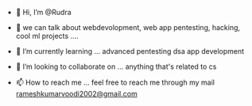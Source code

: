 - 👋 Hi, I’m @Rudra
   
- 👀 we can talk about
  webdevolopment, web app pentesting, hacking, cool ml projects ....
- 🌱 I’m currently learning ...
   advanced pentesting
   dsa
   app development
- 💞️ I’m looking to collaborate on ...
  anything that's related to cs
- 📫 How to reach me ...
  feel free to reach me through my mail rameshkumarvoodi2002@gmail.com

<!---
Ramesh243/Ramesh243 is a ✨ special ✨ repository because its `README.md` (this file) appears on your GitHub profile.
You can click the Preview link to take a look at your changes.
--->
